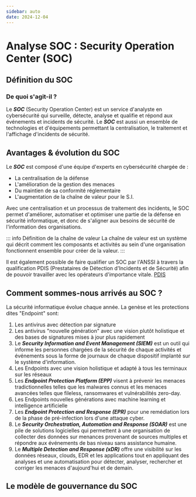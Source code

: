 ```yaml
---
sidebar: auto
date: 2024-12-04
---
```


# Analyse SOC : Security Operation Center (SOC)
<ESDInfo />

## Définition du SOC

### De quoi s'agit-il ?

Le ***SOC*** (Security Operation Center) est un service d'analyste en cybersécurité qui surveille, détecte, analyse et qualifie et répond aux événements et incidents de sécurité. Le ***SOC*** est aussi un ensemble de technologies et d'équipements permettant la centralisation, le traitement et l'affichage d'incidents de sécurité.

## Avantages & évolution du SOC 

Le ***SOC*** est composé d'une équipe d'experts en cybersécurité chargée de :
* La centralisation de la défense
* L'amélioration de la gestion des menaces
* Du maintien de sa conformité réglementaire
* L'augmentation de la chaîne de valeur pour le S.I.

Avec une centralisation et un processus de traitement des incidents, le SOC permet d'améliorer, automatiser et optimiser une partie de la défense en sécurité informatique, et donc de s'aligner aux besoins de sécurité de l'information des organisations.

::: info Définition de la chaîne de valeur
La chaîne de valeur est un système qui décrit comment les composants et activités au sein d'une organisation fonctionnent ensemble pour créer de la valeur.
:::

Il est également possible de faire qualifier un SOC par l'ANSSI à travers la qualification PDIS (Prestataires de Détection d'Incidents et de Sécurité) afin de pouvoir travailler avec les opérateurs d'importance vitale. [PDIS](https://cyber.gouv.fr/prestataires-de-detection-dincidents-de-securite-pdis)

## Comment sommes-nous arrivés au SOC ?

La sécurité informatique évolue chaque année. La genèse et les protections dites "Endpoint" sont:

1. Les antivirus avec détection par signature
2. Les antivirus "nouvelle génération" avec une vision plutôt holistique et des bases de signatures mises à jour plus rapidement
3. Le ***Security Information and Event Management (SIEM)*** est un outil qui informe les personnes chargées de la sécurité de chaque activités et événements sous la forme de journaux de chaque dispositif implanté sur le système d'information.
4. Les Endpoints avec une vision holistique et adapté à tous les terminaux sur les réseaux
5. Les ***Endpoint Protection Platform (EPP)*** visent à prévenir les menaces tradictionnelles telles que les malwares connus et les menaces avancées telles que fileless, ransomwares et vulnérabilités zero-day.
6. Les Endpoints nouvelles générations avec machine learning et intelligence artificielle
7. Les ***Endpoint Protection and Response (EPR)*** pour une remédiation lors de la phase de pré-infection lors d'une attaque cyber.
8. Le ***Security Orchestration, Automation and Response (SOAR)*** est une pile de solutions logicielles qui permettent à une organisation de collecter des données sur menances provenant de sources multiples et répondre aux événements de bas niveau sans assistance humaine.
9. Le ***Multiple Detection and Response (xDR)*** offre une visibilité sur les données réseaux, clouds, EDR et les applications tout en appliquant des analyses et une automatisation pour détecter, analyser, rechercher et corriger les menaces d'aujourd'hui et de demain.



## Le modèle de gouvernance du SOC


